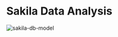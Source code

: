 # Sakila Data Analysis

 
![sakila-db-model](https://github.com/MayBornWitIt/Sakila_Core/assets/126980733/ac708da1-da01-440f-ad82-b04abdbfc305)
